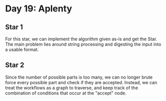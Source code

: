 # Day 19: Aplenty

## Star 1

For this star, we can implement the algorithm given as-is and get the Star. The main problem lies around string processing and digesting the input into a usable format.

## Star 2
 
Since the number of possible parts is too many, we can no longer brute force every possible part and check if they are accepted. Instead, we can treat the workflows as a graph to traverse, and keep track of the combination of conditions that occur at the "accept" node.